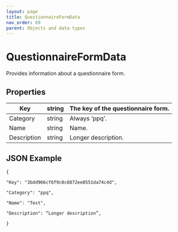 ```yaml
---
layout: page
title: QuestionnaireFormData
nav_order: 69
parent: Objects and data types
---
```


# QuestionnaireFormData

Provides information about a questionnaire form.

## Properties

| Key | string | The key of the questionnaire form. |
| --- | --- | --- |
| Category | string | Always ‘ppq’. |
| Name | string | Name. |
| Description | string | Longer description. |

## JSON Example

```
{

"Key": "3bdd966cf6f9c0c6872ee0551da74c4d",

"Category": "ppq",

"Name": "Test",

"Description": “Longer description”,

}
```
